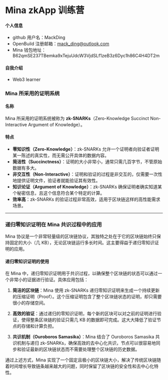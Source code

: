 # Mina zkApp 训练营


#### 个人信息

- github 用户名：MackDing
- OpenBuild 注册邮箱：mack_ding@outlook.com
- Mina 钱包地址：B62qmSE237TBemka9xTejuUdcW3VjdSLf1zeB3z6Dyc1h86C4H4DT2m

#### 自我介绍

- Web3 learner

### Mina 所采用的证明系统

#### 名称
Mina 所采用的证明系统被称为 **zk-SNARKs**（Zero-Knowledge Succinct Non-Interactive Argument of Knowledge）。

#### 特点
- **零知识性（Zero-Knowledge）**：zk-SNARKs 允许一个证明者向验证者证明某一陈述的真实性，而无需公开具体的数据内容。
- **简洁性（Succinctness）**：证明的大小非常小，通常只需几百字节，不管原始数据有多大。
- **非交互性（Non-Interactive）**：证明和验证的过程是非交互的，仅需要一次性地提供证明文件，验证者就能验证其有效性。
- **知识论证（Argument of Knowledge）**：zk-SNARKs 确保证明者确实知道某个秘密信息，且这个信息符合某个特定的计算。
- **效率高**：zk-SNARKs 的验证过程非常高效，适用于区块链这样的高性能需求场景。

---

### 递归零知识证明在 Mina 共识过程中的应用

Mina 协议是一个非常轻量级的区块链协议，其独特之处在于它的区块链始终只保持固定的大小（几 KB），无论区块链运行多长时间。这主要得益于递归零知识证明的应用。

#### 递归零知识证明的使用
在 Mina 中，递归零知识证明用于共识过程，以确保整个区块链的状态可以通过一个非常小的证据进行验证。具体应用包括：

1. **简洁的区块链**：Mina 使用 zk-SNARKs 递归零知识证明来生成一个持续更新的压缩证明（Proof）。这个压缩证明包含了整个区块链状态的证明，却只需要很小的存储空间。
  
2. **高效的验证**：通过递归的零知识证明，每个新的区块可以对之前的证明进行验证，使得整条区块链的验证只需几 KB 的数据即可完成。这大大降低了验证节点的存储和计算负担。

3. **共识机制（Ouroboros Samasika）**：Mina 结合了 Ouroboros Samasika 共识机制与递归 zk-SNARKs，确保高效的去中心化共识，节点可以很容易地同步和验证最新的区块链状态而不需要处理整个区块链的历史数据。

通过上述方式，Mina 实现了一个固定且极小的区块链大小，解决了传统区块链随着时间增长导致链条越来越大的问题，同时保留了区块链的安全性和去中心化特性。
